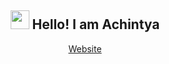 <h2 align="center"><img src = "https://raw.githubusercontent.com/MartinHeinz/MartinHeinz/master/wave.gif" width = 30px> Hello! I am Achintya</h2>

<p align="center">
  <a href="https://purge12.github.io">Website</a>
</p>

